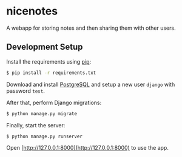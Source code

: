 # nicenotes

A webapp for storing notes and then sharing them with other users.

## Development Setup

Install the requirements using [pip](https://pip.pypa.io/en/stable/):

```bash
$ pip install -r requirements.txt
```

Download and install [PostgreSQL](https://www.postgresql.org/download/)
and setup a new user `django` with password `test`.

After that, perform Django migrations:

```bash
$ python manage.py migrate
```

Finally, start the server:

```bash
$ python manage.py runserver
```

Open [http://127.0.0.1:8000](http://127.0.0.1:8000) to use the app.
